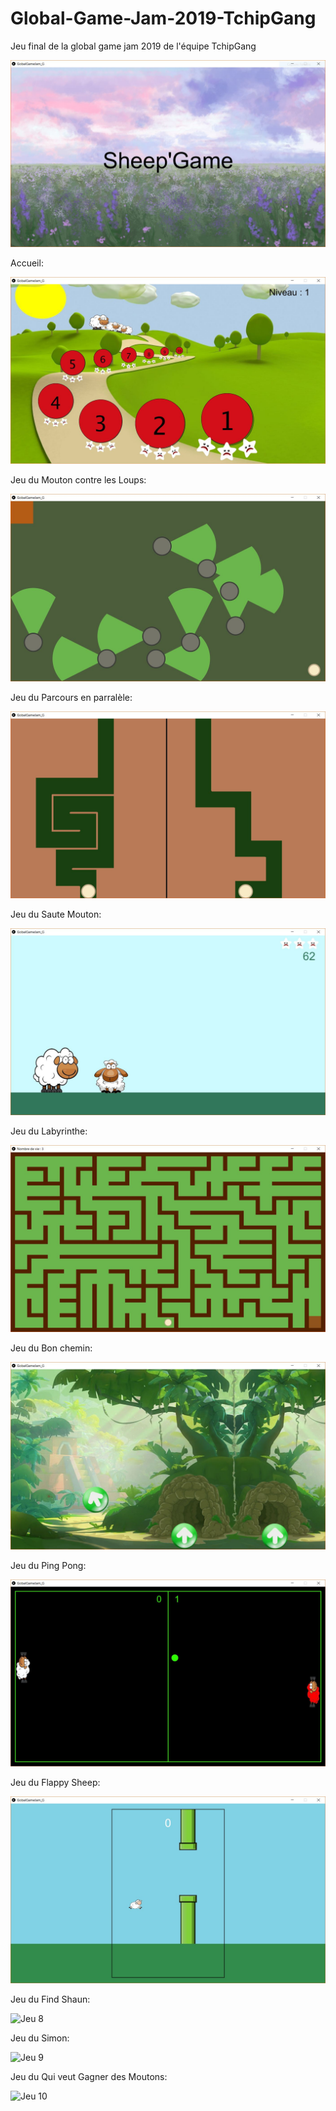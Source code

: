 # Global-Game-Jam-2019-TchipGang
Jeu final de la global game jam 2019 de l'équipe TchipGang

![Background](ScreenShots/Capture1.JPG)

Accueil:

![Accueil](ScreenShots/Capture2.JPG)

Jeu du Mouton contre les Loups:

![Jeu 1](ScreenShots/Capture3.JPG)

Jeu du Parcours en parralèle:

![Jeu 2](ScreenShots/Capture4.JPG)

Jeu du Saute Mouton:

![Jeu 3](ScreenShots/Capture5.JPG)

Jeu du Labyrinthe:

![Jeu 4](ScreenShots/Capture6.JPG)

Jeu du Bon chemin:

![Jeu 5](ScreenShots/Capture7.JPG)

Jeu du Ping Pong:

![Jeu 6](ScreenShots/Capture8.JPG)

Jeu du Flappy Sheep:

![Jeu 7](ScreenShots/Capture9.JPG)

Jeu du Find Shaun:

![Jeu 8](ScreenShots/Capture10.JPG)

Jeu du Simon:

![Jeu 9](ScreenShots/Capture11.JPG)

Jeu du Qui veut Gagner des Moutons:

![Jeu 10](ScreenShots/Capture12.JPG)
